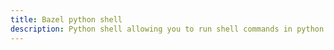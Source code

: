 ```yaml
---
title: Bazel python shell
description: Python shell allowing you to run shell commands in python environment
---
```

